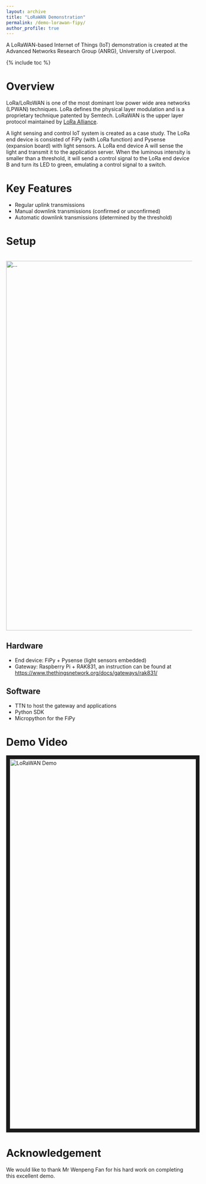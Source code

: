 ```yaml
---
layout: archive
title: "LoRaWAN Demonstration"
permalink: /demo-lorawan-fipy/
author_profile: true
---
```


A LoRaWAN-based Internet of Things (IoT) demonstration is created at the Advanced Networks Research Group (ANRG), University of Liverpool. 

{% include toc %}

# Overview
LoRa/LoRoWAN is one of the most dominant low power wide area networks (LPWAN) techniques. LoRa defines the physical layer modulation and is a proprietary technique patented by Semtech. LoRaWAN is the upper layer protocol maintained by [LoRa Alliance](https://lora-alliance.org/).

A light sensing and control IoT system is created as a case study. The LoRa end device is consisted of FiPy (with LoRa function) and Pysense (expansion board) with light sensors. A LoRa end device A will sense the light and transmit it to the application server. When the luminous intensity is smaller than a threshold, it will send a control signal to the LoRa end device B and turn its LED to green, emulating a control signal to a switch.

# Key Features
* Regular uplink transmissions
* Manual downlink transmissions (confirmed or unconfirmed)
* Automatic downlink transmissions (determined by the threshold)

# Setup
  
<br />
<img align="center" width="1000" src="{{ site.url }}/images/lorawan/LoRaWAN-setup.jpg" alt="...">
<br />

## Hardware
* End device: FiPy + Pysense (light sensors embedded)
* Gateway: Raspberry Pi + RAK831, an instruction can be found at https://www.thethingsnetwork.org/docs/gateways/rak831/

## Software
* TTN to host the gateway and applications
* Python SDK
* Micropython for the FiPy

# Demo Video
<a href="http://www.youtube.com/watch?feature=player_embedded&v=DrxtVFzTsQk&" target="_blank"><img src="{{ site.url }}/images/lorawan/gui_lorawan.png" alt="LoRaWAN Demo" width="1000" border="10" /></a>


# Acknowledgement
We would like to thank Mr Wenpeng Fan for his hard work on completing this excellent demo. 
 
